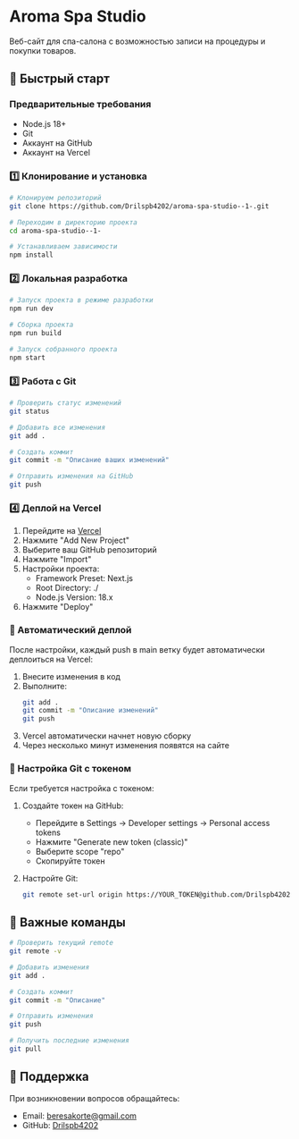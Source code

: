 # Aroma Spa Studio

Веб-сайт для спа-салона с возможностью записи на процедуры и покупки товаров.

## 🚀 Быстрый старт

### Предварительные требования

- Node.js 18+ 
- Git
- Аккаунт на GitHub
- Аккаунт на Vercel

### 1️⃣ Клонирование и установка

```bash
# Клонируем репозиторий
git clone https://github.com/Drilspb4202/aroma-spa-studio--1-.git

# Переходим в директорию проекта
cd aroma-spa-studio--1-

# Устанавливаем зависимости
npm install
```

### 2️⃣ Локальная разработка

```bash
# Запуск проекта в режиме разработки
npm run dev

# Сборка проекта
npm run build

# Запуск собранного проекта
npm start
```

### 3️⃣ Работа с Git

```bash
# Проверить статус изменений
git status

# Добавить все изменения
git add .

# Создать коммит
git commit -m "Описание ваших изменений"

# Отправить изменения на GitHub
git push
```

### 4️⃣ Деплой на Vercel

1. Перейдите на [Vercel](https://vercel.com)
2. Нажмите "Add New Project"
3. Выберите ваш GitHub репозиторий
4. Нажмите "Import"
5. Настройки проекта:
   - Framework Preset: Next.js
   - Root Directory: ./
   - Node.js Version: 18.x
6. Нажмите "Deploy"

### 🔄 Автоматический деплой

После настройки, каждый push в main ветку будет автоматически деплоиться на Vercel:

1. Внесите изменения в код
2. Выполните:
   ```bash
   git add .
   git commit -m "Описание изменений"
   git push
   ```
3. Vercel автоматически начнет новую сборку
4. Через несколько минут изменения появятся на сайте

### 🔑 Настройка Git с токеном

Если требуется настройка с токеном:

1. Создайте токен на GitHub:
   - Перейдите в Settings -> Developer settings -> Personal access tokens
   - Нажмите "Generate new token (classic)"
   - Выберите scope "repo"
   - Скопируйте токен

2. Настройте Git:
   ```bash
   git remote set-url origin https://YOUR_TOKEN@github.com/Drilspb4202/aroma-spa-studio--1-.git
   ```

## 📝 Важные команды

```bash
# Проверить текущий remote
git remote -v

# Добавить изменения
git add .

# Создать коммит
git commit -m "Описание"

# Отправить изменения
git push

# Получить последние изменения
git pull
```

## 🤝 Поддержка

При возникновении вопросов обращайтесь:
- Email: beresakorte@gmail.com
- GitHub: [Drilspb4202](https://github.com/Drilspb4202) 